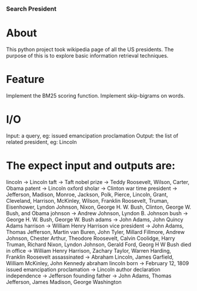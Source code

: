 ### Search President
# About
This python project took wikipedia page of all the US presidents. The purpose of this is to explore basic information retrieval techniques.

# Feature
Implement the BM25 scoring function.
Implement skip-bigrams on words.

# I/O
Input: a query, eg: issued emancipation proclamation
Output: the list of related president, eg: Lincoln

# The expect input and outputs are:
lincoln -> Lincoln
taft -> Taft
nobel prize -> Teddy Roosevelt, Wilson, Carter, Obama
patent -> Lincoln
oxford sholar -> Clinton
war time president -> Jefferson, Madison, Monroe, Jackson, Polk, Pierce, Lincoln, Grant, Cleveland, Harrison, McKinley, Wilson, Franklin Roosevelt, Truman, Eisenhower, Lyndon Johnson, Nixon, George H. W. Bush, Clinton, George W. Bush, and Obama
johnson -> Andrew Johnson, Lyndon B. Johnson
bush -> George H. W. Bush, George W. Bush
adams -> John Adams, John Quincy Adams
harrison -> William Henry Harrison
vice president -> John Adams, Thomas Jefferson, Martin van Buren, John Tyler, Millard Fillmore, Andrew Johnson, Chester Arthur, Theodore Roosevelt, Calvin Coolidge, Harry Truman, Richard Nixon, Lyndon Johnson, Gerald Ford, Georg H W Bush
died in office -> William Henry Harrison, Zachary Taylor, Warren Harding, Franklin Roosevelt
assassinated -> Abraham Lincoln, James Garfield, William McKinley, John Kennedy
abraham lincoln born -> February 12, 1809
issued emancipation proclamation -> Lincoln
author declaration independence -> Jefferson
founding father -> John Adams, Thomas Jefferson, James Madison, George Washington
